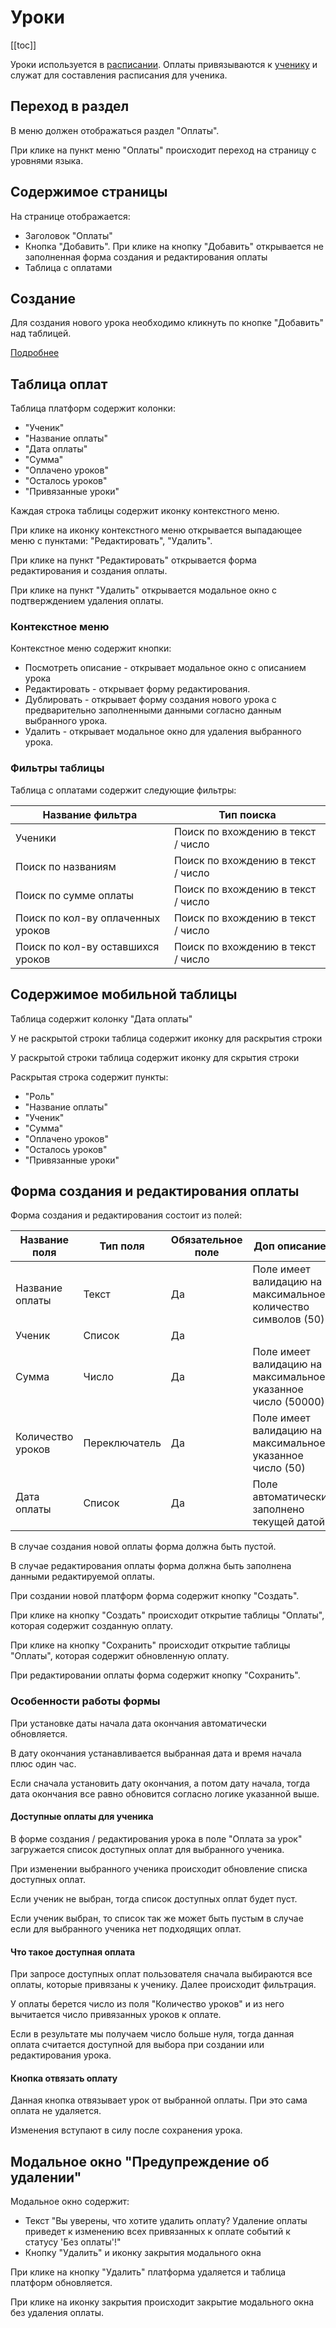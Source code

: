 # Уроки

[[toc]]

Уроки используется в [расписании](/docs/event-calendar.html).
Оплаты привязываются к [ученику](/docs/student.html) и служат для составления расписания для ученика.

## Переход в раздел

В меню должен отображаться раздел "Оплаты".

При клике на пункт меню "Оплаты" происходит переход на страницу с уровнями языка.

## Содержимое страницы

На странице отображается:
- Заголовок "Оплаты"
- Кнопка "Добавить". При клике на кнопку "Добавить" открывается не заполненная форма создания и редактирования оплаты
- Таблица с оплатами

## Создание

Для создания нового урока необходимо кликнуть по кнопке "Добавить" над таблицей.

[Подробнее](/docs/lesson.html#form-lesson)

## Таблица оплат

Таблица платформ содержит колонки: 
- "Ученик"
- "Название оплаты"
- "Дата оплаты"
- "Сумма"
- "Оплачено уроков"
- "Осталось уроков"
- "Привязанные уроки"

Каждая строка таблицы содержит иконку контекстного меню.

При клике на иконку контекстного меню открывается выпадающее меню с пунктами: "Редактировать", "Удалить".

При клике на пункт "Редактировать" открывается форма редактирования и создания оплаты.

При клике на пункт "Удалить" открывается модальное окно с подтверждением удаления оплаты.

### Контекстное меню

Контекстное меню содержит кнопки:
- Посмотреть описание - открывает модальное окно с описанием урока
- Редактировать - открывает форму редактирования.
- Дублировать - открывает форму создания нового урока с предварительно заполненными данными согласно данным выбранного урока.
- Удалить - открывает модальное окно для удаления выбранного урока.

### Фильтры таблицы

Таблица с оплатами содержит следующие фильтры:

| Название фильтра                  | Тип поиска                         |
|-----------------------------------|------------------------------------|
| Ученики                           | Поиск по вхождению в текст / число |
| Поиск по названиям                | Поиск по вхождению в текст / число |
| Поиск по сумме оплаты             | Поиск по вхождению в текст / число |
| Поиск по кол-ву оплаченных уроков | Поиск по вхождению в текст / число |
| Поиск по кол-ву оставшихся уроков | Поиск по вхождению в текст / число |

## Содержимое мобильной таблицы

Таблица содержит колонку "Дата оплаты"

У не раскрытой строки таблица содержит иконку для раскрытия строки

У раскрытой строки таблица содержит иконку для скрытия строки

Раскрытая строка содержит пункты:
- "Роль"
- "Название оплаты"
- "Ученик"
- "Сумма"
- "Оплачено уроков"
- "Осталось уроков"
- "Привязанные уроки"

## Форма создания и редактирования оплаты

Форма создания и редактирования состоит из полей:

| Название поля     | Тип поля      | Обязательное поле | Доп описание                                                  |
|-------------------|---------------|-------------------|---------------------------------------------------------------|
| Название оплаты   | Текст         | Да                | Поле имеет валидацию на максимальное количество символов (50) |
| Ученик            | Список        | Да                |                                                               |
| Сумма             | Число         | Да                | Поле имеет валидацию на максимальное указанное число (50000)  |
| Количество уроков | Переключатель | Да                | Поле имеет валидацию на максимальное указанное число (50)     |
| Дата оплаты       | Список        | Да                | Поле автоматически заполнено текущей датой                    |

В случае создания новой оплаты форма должна быть пустой.

В случае редактирования оплаты форма должна быть заполнена данными редактируемой оплаты.

При создании новой платформ форма содержит кнопку "Создать".

При клике на кнопку "Создать" происходит открытие таблицы "Оплаты", которая содержит созданную оплату.

При клике на кнопку "Сохранить" происходит открытие таблицы "Оплаты", которая содержит обновленную оплату.

При редактировании оплаты форма содержит кнопку "Сохранить".

### Особенности работы формы

При установке даты начала дата окончания автоматически обновляется.

В дату окончания устанавливается выбранная дата и время начала плюс один час.

Если сначала установить дату окончания, а потом дату начала, тогда дата окончания все равно обновится согласно логике указанной выше.

#### Доступные оплаты для ученика

В форме создания / редактирования урока в поле "Оплата за урок" загружается список доступных оплат для выбранного ученика.

При изменении выбранного ученика происходит обновление списка доступных оплат.

Если ученик не выбран, тогда список доступных оплат будет пуст.

Если ученик выбран, то список так же может быть пустым в случае если для выбранного ученика нет подходящих оплат.

#### Что такое доступная оплата

При запросе доступных оплат пользователя сначала выбираются все оплаты, которые привязаны к ученику. Далее происходит фильтрация.

У оплаты берется число из поля "Количество уроков" и из него вычитается число привязанных уроков к оплате.

Если в результате мы получаем число больше нуля, тогда данная оплата считается доступной для выбора при создании или редактирования урока.

#### Кнопка отвязать оплату

Данная кнопка отвязывает урок от выбранной оплаты. При это сама оплата не удаляется.

Изменения вступают в силу после сохранения урока.

## Модальное окно "Предупреждение об удалении"

Модальное окно содержит:
- Текст "Вы уверены, что хотите удалить оплату? Удаление оплаты приведет к изменению всех привязанных к оплате событий к статусу 'Без оплаты'!"
- Кнопку "Удалить" и иконку закрытия модального окна

При клике на кнопку "Удалить" платформа удаляется и таблица платформ обновляется.

При клике на иконку закрытия происходит закрытие модального окна без удаления оплаты.

